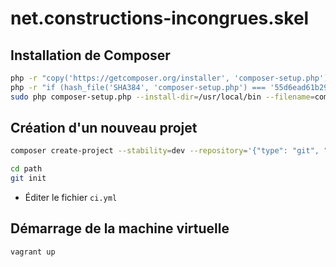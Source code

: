 # net.constructions-incongrues.skel

## Installation de Composer

```bash
php -r "copy('https://getcomposer.org/installer', 'composer-setup.php');"
php -r "if (hash_file('SHA384', 'composer-setup.php') === '55d6ead61b29c7bdee5cccfb50076874187bd9f21f65d8991d46ec5cc90518f447387fb9f76ebae1fbbacf329e583e30') { echo 'Installer verified'; } else { echo 'Installer corrupt'; unlink('composer-setup.php'); } echo PHP_EOL;"
sudo php composer-setup.php --install-dir=/usr/local/bin --filename=composer
```

## Création d'un nouveau projet

```bash
composer create-project --stability=dev --repository='{"type": "git", "url": "git@github.com:constructions-incongrues/net.constructions-incongrues.skel.git"}' constructions-incongrues/net.constructions-incongrues.skel path
```

```bash
cd path
git init
```
- Éditer le fichier `ci.yml`

## Démarrage de la machine virtuelle

```bash
vagrant up
```
